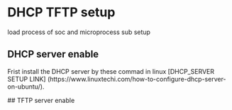 # DHCP TFTP setup
load process of soc and microprocess sub setup
## DHCP server enable 
  <p> Frist install the DHCP server by these commad in linux [DHCP_SERVER SETUP LINK] (https://www.linuxtechi.com/how-to-configure-dhcp-server-on-ubuntu/). </p>
## TFTP server enable
